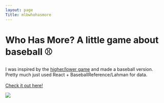 ```yaml
---
layout: page
Title: mlbwhohasmore
---
```

<h1>
Who Has More? A little game about baseball ⚾
</h1>

<p>
I was inspired by the <a href="http://www.higherlowergame.com/" target="_blank">higher/lower game</a> and made a baseball version. Pretty much just used React + BaseballReference/Lahman for data. 
<br><br>
 <a href="https://mlbwhohasmore.herokuapp.com/" target="_blank">Check it out here!</a> 
</p>

<a href="https://mlbwhohasmore.herokuapp.com/" target="_blank">
    <img src="{{ site.url }}/assets/whohasmore.PNG">
</a>